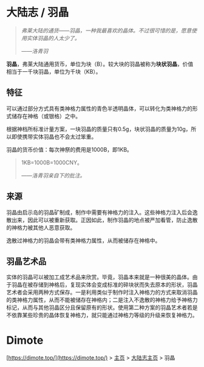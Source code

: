 # 大陆志 / 羽晶

> *弗莱大陆的通货——羽晶，一种我最喜欢的晶体。不过很可惜的是，愿意使用实体羽晶的人太少了。*
>
> ——*洛青羽*

**羽晶**，弗莱大陆通用货币，单位为块（B）。较大块的羽晶被称为**块状羽晶**，价值相当于一千块羽晶，单位为千块（KB）。

## 特征

可以通过部分方式具有类神格力属性的青色半透明晶体，可以转化为类神格力的形式储存在神格（或银格）之中。

根据神档所标准计量方案，一块羽晶的质量只有0.5g，块状羽晶的质量为10g，所以即使携带实体羽晶也不会太过笨重。

羽晶的货币价值：每次神祭的费用是1000B，即1KB。

> 1KB=1000B=1000CNY。
>
> ——*洛青羽亲自下的批注。*

## 来源

羽晶由启示岛的羽晶矿制成，制作中需要有神格力的注入。这些神格力注入后会逸散出来，因此可以被重新获取。正因如此，制作羽晶的地点被严加看管，防止逸散的神格力被其他人恶意获取。

逸散过神格力的羽晶会带有类神格力属性，从而被储存在神格中。

## 羽晶艺术品

实体的羽晶可以被加工成艺术品来欣赏。毕竟，羽晶本来就是一种很美的晶体。由于羽晶在被存储到神格后，复现实体会变成标准的碎块状而失去原本的形状，羽晶艺术者会采用两种方式保存。一是利用类似于制作时注入神格力的方式来取消羽晶的类神格力属性，从而不能被储存在神格内；二是注入不逸散的神格力给予神格力标记，从而与其他羽晶区分且保留原有的形状。使用第二种方案的羽晶艺术者若是不依靠某些珍贵的晶体恢复神格力，就只能通过神格力等级的升级来恢复神格力。

# Dimote

[https://dimote.top/](https://dimote.top/) > [主页](../../index.md) > [大陆志主页](index.md) > 羽晶